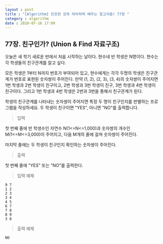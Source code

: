 ```yaml
---
layout : post
title : "[Algorithm] 인프런 강좌 따라하며 배우는 알고리즘! 77장 "
category : algorithm
date : 2020-07-16 17:00
---
```


## 77장. 친구인가? (Union & Find 자료구조)

오늘은 새 학기 새로운 반에서 처음 시작하는 날이다. 현수네 반 학생은 N명이다. 현수는 각 학생들의 친구관계를 알고 싶다.

모든 학생은 1부터 N까지 번호가 부여되어 있고, 현수에게는 각각 두명의 학생은 친구관계가 번호로 표현된 숫자쌍이 주어진다. 만약 (1, 2), (2, 3), (3, 4)의 숫자쌍이 주어지면 1번 학생과 2번 학생이 친구이고, 2번 학생과 3번 학생이 친구, 3번 학생과 4번 학생이 친구이다. 그리고 1번 학생과 4번 학생은 2번과 3번을 통해서 친구관계가 된다.

학생의 친구관계를 나타내는 숫자쌍이 주어지면 특정 두 명이 친구인지를 판별하는 프로그램을 작성하세요. 두 학생이 친구이면 "YES", 아니면 "NO"를 출력합니다.

> 입력

첫 번째 줄에 반 학생수인 자연수 N(1<=N<=1,000)과 숫자쌍의 개수인 M(1<=M<=3,000)이 주어지고, 다음 M개의 줄에 걸쳐 숫자쌍이 주어진다.

마지막 줄에는 두 학생이 친구인지 확인하는 숫자쌍이 주어진다.

> 출력

첫 번째 줄에 "YES" 또는 "NO"를 출력한다.

> 입력 예제

```
9 7
1 2
2 3
3 4
4 5
6 7
7 8
8 9
3 8
```

> 출력 예제

```
NO
```

